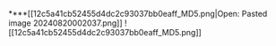 ****[[12c5a41cb52455d4dc2c93037bb0eaff_MD5.png|Open: Pasted image 20240820002037.png]]
![[12c5a41cb52455d4dc2c93037bb0eaff_MD5.png]]